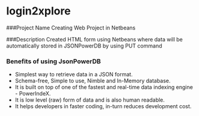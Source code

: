 # login2xplore

###Project Name
Creating Web Project in Netbeans

###Description 
 Created HTML form using Netbeans where data will be automatically stored in JSONPowerDB by using PUT command 

### Benefits of using JsonPowerDB

- Simplest way to retrieve data in a JSON format.
- Schema-free, Simple to use, Nimble and In-Memory database.
- It is built on top of one of the fastest and real-time data indexing engine - PowerIndeX.
- It is low level (raw) form of data and is also human readable.
- It helps developers in faster coding, in-turn reduces development cost.
